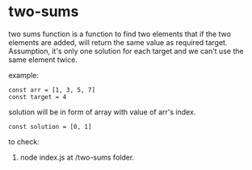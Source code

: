 # two-sums

two sums function is a function to find two elements that if the two elements are added, will return the same value as required target. Assumption, it's only one solution for each target and we can't use the same element twice.

example: 
```
const arr = [1, 3, 5, 7]
const target = 4
```
solution will be in form of array with value of arr's index.
```
const solution = [0, 1]
```

to check: 
1. node index.js at /two-sums folder.
